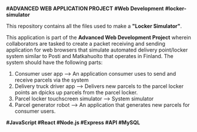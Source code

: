 **#ADVANCED WEB APPLICATION PROJECT**
**#Web Development**
**#locker-simulator**

This repository contains all the files used to make a **"Locker Simulator"**.

This application is part of the **Advanced Web Development Project** wherein collaborators are tasked to create a packet receiving and sending application for web browsers that simulate automated delivery point/locker system similar to Posti and Matkahuolto that operates in Finland. 
The system should have the following parts:
  1. Consumer user app --> An application consumer uses to send and receive parcels via the system
  2. Delivery truck driver app --> Delivers new parcels to the parcel locker points an dpicks up parcels from the parcel locker.
  3. Parcel locker touchscreen simulator --> System simulator
  4. Parcel generator robot --> An application that generates new parcels for consumer users. 

**#JavaScript
#React
#Node.js
#Express
#API
#MySQL**

